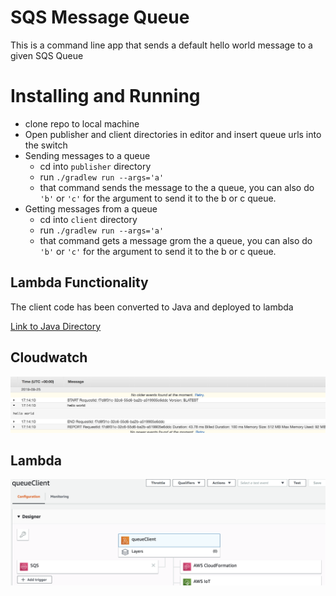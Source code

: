 # SQS Message Queue
This is a command line app that sends a default hello world message to a given SQS Queue

# Installing and Running
* clone repo to local machine
* Open publisher and client directories in editor and insert queue urls into the switch
* Sending messages to a queue
  * cd into `publisher` directory
  * run `./gradlew run --args='a'`
  * that command sends the message to the a queue, you can also do `'b'` or `'c'` for the argument to send it to the b or c queue.
* Getting messages from a queue
  * cd into `client` directory
  * run `./gradlew run --args='a'`
  * that command gets a message grom the a queue, you can also do `'b'` or `'c'` for the argument to send it to the b or c queue.

## Lambda Functionality
The client code has been converted to Java and deployed to lambda

[Link to Java Directory](https://github.com/trevorjdobson/sqs/tree/master/lambda-client)

## Cloudwatch
![CloudWatch Image](cloudwatch.png)
## Lambda
![Lambda Dashboard](lambda.png)
